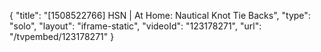 {
    "title": "[1508522766] HSN | At Home: Nautical Knot Tie Backs",
    "type": "solo",
    "layout": "iframe-static",
    "videoId": "123178271",
    "url": "\/tvpembed\/123178271"
}